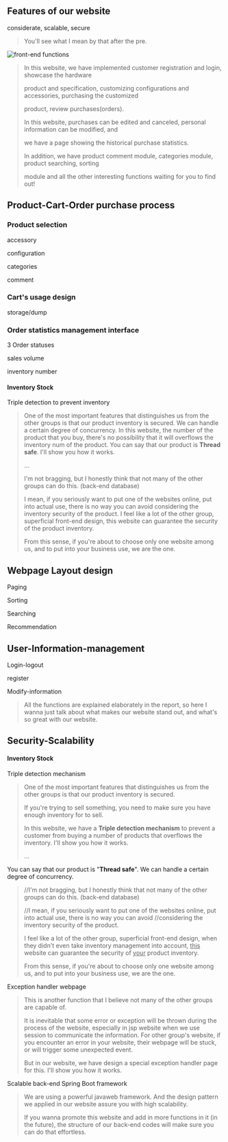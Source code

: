 

## Features of our website

considerate, scalable, secure

> You'll see what I mean by that after the pre.

<img src="/Users/wangyunkun/Desktop/小学期前端/e-commerce/doc/front-end functions.png" alt="front-end functions" style="zoom:%;" />

> In this website, we have implemented customer registration and login, showcase the hardware 
>
> product and specification, customizing configurations and accessories, purchasing the customized 
>
> product, review purchases(orders). 
>
> In this website, purchases can be edited and canceled, personal information can be modified, and 
>
> we have a page showing the historical purchase statistics. 
>
> In addition, we have product comment module, categories module, product searching, sorting 
>
> module and all the other interesting functions waiting for you to find out!

## Product-Cart-Order purchase process

### Product selection 

accessory

configuration

categories

comment

### Cart's usage design

storage/dump

### Order statistics management interface

3 Order statuses

sales volume

inventory number

#### Inventory Stock

Triple detection to prevent inventory 

> One of the most important features that distinguishes us from the other groups is that our product inventory is secured. We can handle a certain degree of concurrency. In this website, the number of the product that you buy, there's no possibility that it will overflows the inventory num of the product. You can say that our product is **Thread safe**. I'll show you how it works.
>
> ...
>
> I'm not bragging, but I honestly think that not many of the other groups can do this. (back-end database)
>
> I mean, if you seriously want to put one of  the websites online, put into actual use, there is no way you can avoid considering the inventory security of the product. I feel like a lot of the other group, superficial front-end design, this website can guarantee the security of the product inventory. 
>
> From this sense, if you're about to choose only one website among us, and to put into your business use, we are the one.



## Webpage Layout design

Paging

Sorting

Searching

Recommendation



## User-Information-management

Login-logout

register

Modify-information





> All the functions are explained elaborately in the report, so here I wanna just talk about what makes our website stand out, and what's so great with our website.

## Security-Scalability

#### Inventory Stock

Triple detection mechanism 

> One of the most important features that distinguishes us from the other groups is that our product inventory is secured. 
>
> If you're trying to sell something, you need to make sure you have enough inventory for to sell.
>
> In this website, we have a **Triple detection mechanism** to prevent a customer from buying a number of products that overflows the inventory. I'll show you how it works.
>
> ...

 You can say that our product is "**Thread safe**". We can handle a certain degree of concurrency. 



> //I'm not bragging, but I honestly think that not many of the other groups can do this. (back-end database)
>
> //I mean, if you seriously want to put one of  the websites online, put into actual use, there is no way you can avoid //considering the inventory security of the product. 
>
> I feel like a lot of the other group, superficial front-end design, when they didn't even take inventory management into account, <u>this</u> website can guarantee the security of <u>your</u> product inventory. 
>
> From this sense, if you're about to choose only one website among us, and to put into your business use, we are the one.



Exception handler webpage

> This is another function that I believe not many of the other groups are capable of. 
>
> It is inevitable that some error or exception will be thrown during the process of the website, especially in jsp website when we use session to communicate the information. For other group's website, if you encounter an error in your website, their webpage will be stuck, or will trigger some unexpected event. 
>
> But in our website, we have design a special exception handler page for this. I'll show you how it works.



Scalable back-end Spring Boot framework

> We are using a powerful javaweb framework. And the design pattern we applied in our website assure you with high scalability.
>
> If you wanna promote this website and add in more functions in it (in the future), the structure of our back-end codes will make sure you can do that effortless.